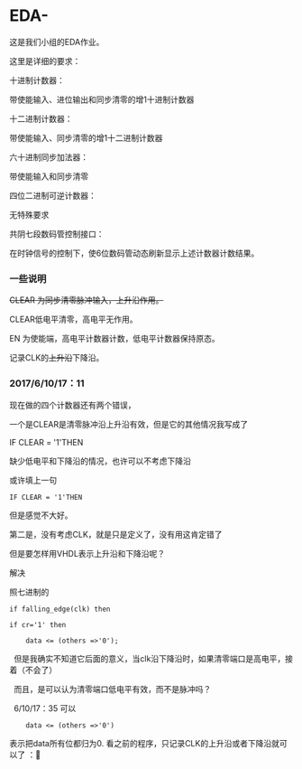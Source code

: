 # EDA-
这是我们小组的EDA作业。      

这里是详细的要求：                  

十进制计数器：               

带使能输入、进位输出和同步清零的增1十进制计数器              

十二进制计数器：                 

带使能输入、同步清零的增1十二进制计数器                  

六十进制同步加法器：              

带使能输入和同步清零               

四位二进制可逆计数器：            

无特殊要求                    

共阴七段数码管控制接口：                    

在时钟信号的控制下，使6位数码管动态刷新显示上述计数器计数结果。                  

### 一些说明 ###
~~CLEAR 为同步清零脉冲输入，上升沿作用。~~

CLEAR低电平清零，高电平无作用。

EN 为使能端，高电平计数器计数，低电平计数器保持原态。

记录CLK的~~上升沿~~下降沿。

### 2017/6/10/17：11 ###      

现在做的四个计数器还有两个错误，

一个是CLEAR是清零脉冲沿上升沿有效，但是它的其他情况我写成了

IF CLEAR = '1'THEN

缺少低电平和下降沿的情况，也许可以不考虑下降沿

或许填上一句

	IF CLEAR = '1'THEN

但是感觉不大好。

第二是，没有考虑CLK，就是只是定义了，没有用这肯定错了

但是要怎样用VHDL表示上升沿和下降沿呢？


解决

照七进制的

	if falling_edge(clk) then

	if cr='1' then
	
		data <= (others =>'0');
		
   但是我确实不知道它后面的意义，当clk沿下降沿时，如果清零端口是高电平，接着（不会了）
   
   
   而且，是可以认为清零端口低电平有效，而不是脉冲吗？
   
   6/10/17：35 可以
   
   	
		data <= (others =>'0')
		
表示把data所有位都归为0.
看之前的程序，只记录CLK的上升沿或者下降沿就可以了 ：🙏
